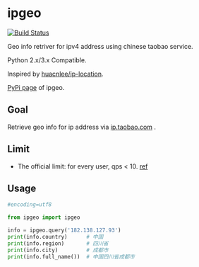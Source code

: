 ipgeo
===========
[![Build Status](https://travis-ci.org/aichaoguy/ipgeo.svg?branch=master)](https://travis-ci.org/aichaoguy/ipgeo)

Geo info retriver for ipv4 address using chinese taobao service.

Python 2.x/3.x Compatible.

Inspired by [huacnlee/ip-location](https://github.com/huacnlee/ip-location).

[PyPi page](https://pypi.python.org/pypi/ipgeo/0.2.2) of ipgeo.

## Goal

Retrieve geo info for ip address via [ip.taobao.com](http://ip.taobao.com) .

## Limit

* The official limit: for every user, qps < 10. [ref](http://ip.taobao.com/restrictions.php)

## Usage

```python
#encoding=utf8

from ipgeo import ipgeo

info = ipgeo.query('182.138.127.93')
print(info.country)      # 中国
print(info.region)       # 四川省
print(info.city)         # 成都市
print(info.full_name())  # 中国四川省成都市
```
